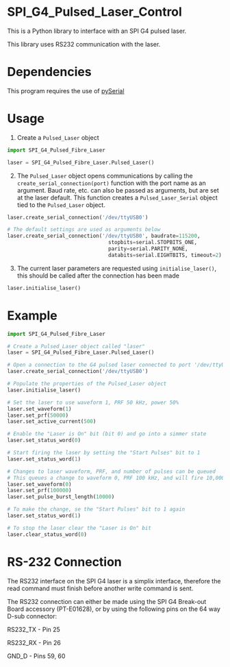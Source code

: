 # SPI_G4_Pulsed_Laser_Control

This is a Python library to interface with an SPI G4 pulsed laser.

This library uses RS232 communication with the laser.

# Dependencies

This program requires the use of [pySerial](https://github.com/pyserial/pyserial)

# Usage

1) Create a ``Pulsed_Laser`` object
``` python
import SPI_G4_Pulsed_Fibre_Laser

laser = SPI_G4_Pulsed_Fibre_Laser.Pulsed_Laser()
```
2) The ``Pulsed_Laser`` object opens communications by calling the ``create_serial_connection(port)`` function with the port name as an argument. Baud rate, etc. can also be passed as arguments, but are set at the laser default. This function creates a ``Pulsed_Laser_Serial`` object tied to the ``Pulsed_Laser`` object.

``` python
laser.create_serial_connection('/dev/ttyUSB0')

# The default settings are used as arguments below
laser.create_serial_connection('/dev/ttyUSB0', baudrate=115200,
                                 stopbits=serial.STOPBITS_ONE,
                                 parity=serial.PARITY_NONE,
                                 databits=serial.EIGHTBITS, timeout=2):
```
3) The current laser parameters are requested using ``initialise_laser()``, this should be called after the connection has been made
``` python
laser.initialise_laser()
```

# Example

``` python
import SPI_G4_Pulsed_Fibre_Laser

# Create a Pulsed_Laser object called "laser"
laser = SPI_G4_Pulsed_Fibre_Laser.Pulsed_Laser()

# Open a connection to the G4 pulsed laser connected to port '/dev/ttyUSB0'
laser.create_serial_connection('/dev/ttyUSB0')

# Populate the properties of the Pulsed_Laser object
laser.initialise_laser()

# Set the laser to use waveform 1, PRF 50 kHz, power 50%
laser.set_waveform(1)
laser.set_prf(50000)
laser.set_active_current(500)

# Enable the "Laser is On" bit (bit 0) and go into a simmer state
laser.set_status_word(0)

# Start firing the laser by setting the "Start Pulses" bit to 1
laser.set_status_word(1)

# Changes to laser waveform, PRF, and number of pulses can be queued
# This queues a change to waveform 0, PRF 100 kHz, and will fire 10,000 pulses
laser.set_waveform(0)
laser.set_prf(100000)
laser.set_pulse_burst_length(10000)

# To make the change, se the "Start Pulses" bit to 1 again
laser.set_status_word(1)

# To stop the laser clear the "Laser is On" bit
laser.clear_status_word(0)
```

# RS-232 Connection

The RS232 interface on the SPI G4 laser is a simplix interface, therefore the read command must finish before another write command is sent.

The RS232 connection can either be made using the SPI G4 Break-out Board accessory (PT-E01628), or by using the following pins on the 64 way D-sub connector:

RS232_TX - Pin 25

RS232_RX - Pin 26

GND_D - Pins 59, 60
